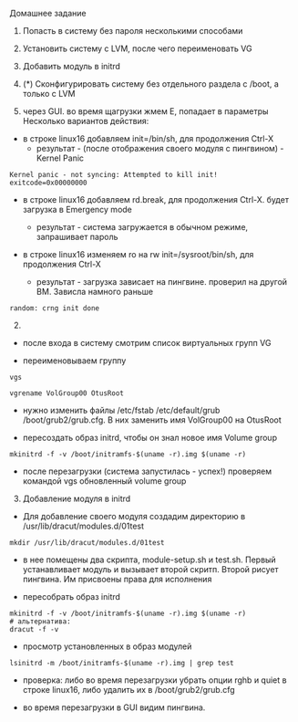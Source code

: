 Домашнее задание
1. Попасть в систему без пароля несколькими способами
2. Установить систему с LVM, после чего переименовать VG
3. Добавить модуль в initrd
4. (*) Сконфигурировать систему без отдельного раздела с /boot, а
только с LVM


1. через GUI. во время щагрузки жмем Е, попадает в параметры  
Несколько вариантов действия:
* в строке linux16 добавляем init=/bin/sh, для продолжения Ctrl-X
    * результат - (после отображения своего модуля с пингвином) - Kernel Panic
````
Kernel panic - not syncing: Attempted to kill init! exitcode=0x00000000
````

* в строке linux16 добавляем rd.break, для продолжения Ctrl-X. будет загрузка в Emergency mode
    * результат - система загружается в обычном режиме, запрашивает пароль

* в строке linux16 изменяем ro на rw init=/sysroot/bin/sh, для продолжения Ctrl-X
     * результат - загрузка зависает на пингвине. проверил на другой ВМ. Зависла намного раньше
```
random: crng init done
```



2. 
* после входа в систему смотрим список виртуальных групп VG

* переименовываем группу
```
vgs

vgrename VolGroup00 OtusRoot
```

* нужно изменить файлы /etc/fstab /etc/default/grub /boot/grub2/grub.cfg. В них заменить  имя VolGroup00 на OtusRoot

* пересоздать образ initrd, чтобы он знал новое имя Volume group
```
mkinitrd -f -v /boot/initramfs-$(uname -r).img $(uname -r)
```

* после перезагрузки (система запустилась - успех!) проверяем командой vgs обновленный volume group

3. Добавление модуля в initrd

* Для добавление своего модуля создадим директорию в /usr/lib/dracut/modules.d/01test
```
mkdir /usr/lib/dracut/modules.d/01test
```
* в нее помещены два скрипта, module-setup.sh и test.sh. Первый устанавливает модуль и вызывает второй скритп. Второй рисует пингвина.  Им присвоены права для исполнения

* пересобрать образ initrd
```
mkinitrd -f -v /boot/initramfs-$(uname -r).img $(uname -r)
# альтернатива:
dracut -f -v
```

* просмотр установленных в образ модулей
```
lsinitrd -m /boot/initramfs-$(uname -r).img | grep test
```

* проверка: либо во время перезагрузки убрать опции rghb и quiet в строке linux16, либо удалить их в /boot/grub2/grub.cfg

* во время перезагрузки в GUI видим пингвина. 